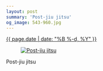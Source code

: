 ```yaml
---
layout: post
summary: 'Post-jiu jitsu'
og_image: 543-960.jpg
---
```


<p>
 <time>
  <a href="/543">
   {{ page.date | date: "%B %-d, %Y" }}
  </a>
 </time>
 <a href="/543">
  <figure data-taken="9/1/2016">
   <img alt="Post-jiu jitsu" sizes="(min-width: 700px) 50vw, calc(100vw - 2rem)" src="{{ site.assets_url }}/543-480.jpg" srcset="{{ site.assets_url }}/543-240.jpg 240w, {{ site.assets_url }}/543-480.jpg 480w, {{ site.assets_url }}/543-720.jpg 720w, {{ site.assets_url }}/543-960.jpg 960w"/>
  </figure>
 </a>
 <span>
  Post-jiu jitsu
 </span>
</p>
